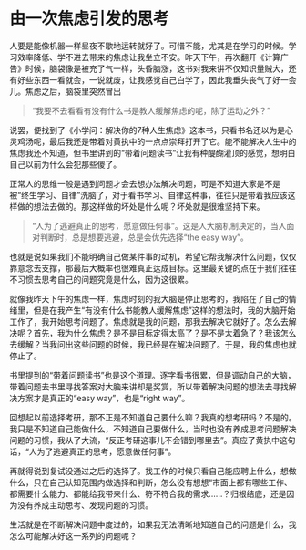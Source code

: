 # 由一次焦虑引发的思考




人要是能像机器一样昼夜不歇地运转就好了。可惜不能，尤其是在学习的时候。学习效率降低、学不进去带来的焦虑让我坐立不安。昨天下午，再次翻开《计算广告》时候，脑袋像是被充了气一样，头昏脑涨，这书对我来讲不仅知识量贼大，还有好些东西一看就会，一说就废，让我感觉自己白学了，因此我垂头丧气了好一会儿。焦虑之后，脑袋里突然冒出

> “我要不去看看有没有什么书是教人缓解焦虑的呢，除了运动之外？”

说罢，便找到了《小学问：解决你的7种人生焦虑》这本书，只看书名还以为是心灵鸡汤呢，最后我还是带着对黄执中的一点点崇拜打开了它。能不能解决人生中的焦虑我还不知道，但书里讲到的“带着问题读书”让我有种醍醐灌顶的感觉，想明白自己以前为什么会犯那些傻了。


正常人的思维一般是遇到问题才会去想办法解决问题，可是不知道大家是不是被“终生学习、自律”洗脑了，对于看书学习、自律这种事，往往只是带着我应该这样做的想法去做的。那这样做的坏处是什么呢？坏处就是很难坚持下来。

> “人为了逃避真正的思考，愿意做任何事”。这是人大脑机制决定的，当人面对判断时，总是想要逃避，总是会优先选择“the easy way”。

也就是说如果我们不能明确自己做某件事的动机，希望它帮我解决什么问题，仅仅靠意念去支撑，那最后大概率也很难真正达成目标。这里最关键的点在于我们往往不习惯去思考自己的问题究竟是什么，因为这很累。

就像我昨天下午的焦虑一样，焦虑时刻的我大脑是停止思考的，我陷在了自己的情绪里，但是在我产生“有没有什么书能教人缓解焦虑”这样的想法时，我的大脑开始工作了，我开始思考问题了。焦虑就是我的问题，那我去解决它就好了。怎么去解决呢？首先，我为什么焦虑？是不是目标定得太高了？是不是太着急了？我该怎么去缓解？当我问出这些问题的时候，我已经是在解决问题了。于是，我的焦虑也就停止了。

书里提到的“带着问题读书”也是这个道理。逐字看书很累，但是调动自己的大脑，带着问题去书里寻找答案对大脑来讲却是奖赏，所以带着解决问题的想法去寻找解决方案才是真正的“easy way”，也是“right way”。

回想起以前选择考研，那不正是不知道自己要什么嘛？我真的想考研吗？不是的。我只是不知道自己能做什么，不知道自己要做什么，当时也没有养成思考问题解决问题的习惯，我从了大流，“反正考研这事儿不会错到哪里去”。真应了黄执中这句话，“人为了逃避真正的思考，愿意做任何事”。

再就得说到复试没通过之后的选择了。找工作的时候只看自己能应聘上什么，想做什么，只在自己认知范围内做选择和判断，怎么没有想想“市面上都有哪些工作、都需要什么能力、都能给我带来什么、符不符合我的需求......？归根结底，还是因为没有养成主动思考、发现问题的习惯。

生活就是在不断解决问题中度过的，如果我无法清晰地知道自己的问题是什么，我怎么可能解决好这一系列的问题呢？
